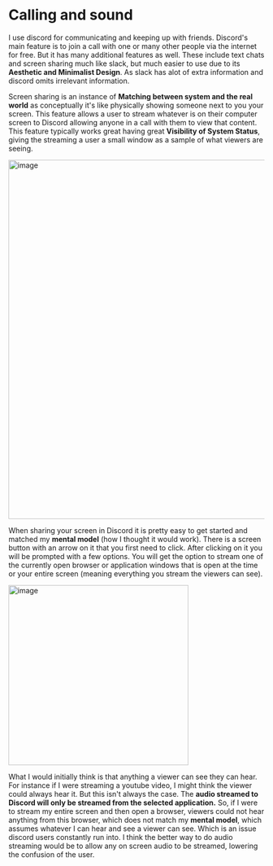 # Calling and sound
I use discord for communicating and keeping up with friends. Discord's main feature is to join a call with one or many other people via the internet for free. But it has many additional features as well. These include text chats and screen sharing much like slack, but much easier to use due to its **Aesthetic and Minimalist Design**. As slack has alot of extra information and discord omits irrelevant information. 

Screen sharing is an instance of **Matching between system and the real world** as conceptually it's like physically showing someone next to you your screen. This feature allows a user to stream whatever is on their computer screen to Discord allowing anyone in a call with them to view that content. This feature typically works great having great **Visibility of System Status**, giving the streaming a user a small window as a sample of what viewers are seeing.

<img width="706" alt="image" src="https://github.com/ChicoState/ux-personal-portfolio-lukehaz/assets/130188542/b11ae5c5-a591-4be4-97e3-93794fa84f65">

When sharing your screen in Discord it is pretty easy to get started and matched my **mental model** (how I thought it would
work). There is a screen button with an arrow on it that you first need to click. After clicking on it you will be prompted with a few options. You will get the option to stream one of the currently open browser or application windows that is open at the time or your entire screen (meaning everything you stream the viewers can see).  

<img width="354" alt="image" src="https://github.com/ChicoState/ux-personal-portfolio-lukehaz/assets/130188542/abaf46f0-2a96-4e9d-b0b9-75bc1ba0deca">

What I would initially think is that anything a viewer can see they can hear. For instance if I were streaming a youtube video, I might think the viewer could always hear it. But this isn't always the case. The **audio streamed to Discord will only be streamed from the selected application.** So, if I were to stream my entire screen and then open a browser, viewers could not hear anything from this browser, which does not match my **mental model**, which assumes whatever I can hear and see a viewer can see. Which is an issue discord users constantly run into. I think the better way to do audio streaming would be to allow any on screen audio to be streamed, lowering the confusion of the user.
